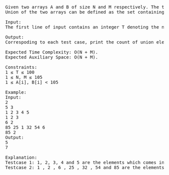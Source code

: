 <pre>Given two arrays A and B of size N and M respectively. The task is to find union between these two arrays.
Union of the two arrays can be defined as the set containing distinct elements from both the arrays. If there are repetitions, then only one occurrence of element should be printed in union.

Input:
The first line of input contains an integer T denoting the number of test cases. Then T test cases follow. Each test case consist of three lines. The first line of each test case contains two space separated integers N and M, where N is the size of array A and M is the size of array B. The second line of each test case contains N space separated integers denoting elements of array A. The third line of each test case contains M space separated integers denoting elements of array B.

Output:
Correspoding to each test case, print the count of union elements of the two arrays.

Expected Time Complexity: O(N + M).
Expected Auxiliary Space: O(N + M).

Constraints:
1 ≤ T ≤ 100
1 ≤ N, M ≤ 105
1 ≤ A[i], B[i] < 105

Example:
Input:
2
5 3
1 2 3 4 5
1 2 3
6 2
85 25 1 32 54 6
85 2
Output:
5
7

Explanation:
Testcase 1: 1, 2, 3, 4 and 5 are the elements which comes in the union set of both arrays.
Testcase 2: 1 , 2 , 6 , 25 , 32 , 54 and 85 are the elements which comes in the union set of both arrays. </pre>